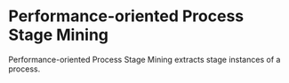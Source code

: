 # Performance-oriented Process Stage Mining

Performance-oriented Process Stage Mining extracts stage instances of a process.
